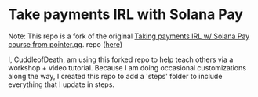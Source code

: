 # Take payments IRL with Solana Pay

Note: This repo is a fork of the original [Taking payments IRL w/ Solana Pay course from pointer.gg](https://www.pointer.gg/tutorials/solana-pay-irl-payments). repo ([here](https://github.com/pointer-gg/solana-pay-tutorial))

I, CuddleofDeath, am using this forked repo to help teach others via a workshop + video tutorial. Because I am doing occasional customizations along the way, I created this repo to add a 'steps' folder to include everything that I update in steps.

